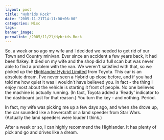 ```yaml
---
layout: post
title: "Hybrids Rock"
date: "2005-11-21T14:11:00+06:00"
categories: Misc 
tags: 
banner_image: 
permalink: /2005/11/21/Hybrids-Rock
---
```


So, a week or so ago my wife and I decided we needed to get rid of our Town and Country minivan. Ever since an accident a few years back, it had been flakey. It died on my wife and the shop did a full scan but was never able to find a problem with the van. We weren't satisfied with that, so we picked up the <a href="http://www.toyota.com/highlander/index.html?s_van=GM_TN_HIGHLANDER_INDEX">Highlander Hybrid Limited</a> from Toyota. This car is an absolute dream. I've never seen a Hybrid up close before, and if you had told me how quiet it was I wouldn't have believed you. In fact - the thing I enjoy most about the vehicle is starting it front of people. No one believes the machine is actually running. (In fact, Toyota added a 'Ready' indicator to the dashboard just for that reason.) You turn the key - and nothing. Period. 

In fact, my wife was picking me up a few days ago, and when she drove up, the car sounded like a hovercraft or a land speeder from Star Wars. (Actually the land speeders were louder I think.)

After a week or so, I can highly recommend the Highlander. It has plenty of pick and go and drives like a dream.